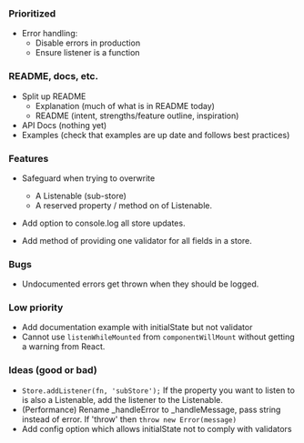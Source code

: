 ### Prioritized

* Error handling:
    * Disable errors in production
    * Ensure listener is a function

<!--+-+-+-+-+-+-+-+-+-+-+-+-+-+-+-+-->

### README, docs, etc.

* Split up README
    - Explanation (much of what is in README today)
    - README (intent, strengths/feature outline, inspiration)
* API Docs (nothing yet)
* Examples (check that examples are up date and follows best practices)

<!--+-+-+-+-+-+-+-+-+-+-+-+-+-+-+-+-->

### Features

* Safeguard when trying to overwrite
    - A Listenable (sub-store)
    - A reserved property / method on of Listenable.

* Add option to console.log all store updates.

* Add method of providing one validator for all fields in a store.

<!--+-+-+-+-+-+-+-+-+-+-+-+-+-+-+-+-->

### Bugs

* Undocumented errors get thrown when they should be logged.

<!--+-+-+-+-+-+-+-+-+-+-+-+-+-+-+-+-->

### Low priority

* Add documentation example with initialState but not validator
* Cannot use `listenWhileMounted` from `componentWillMount` without getting a warning from React.

<!--+-+-+-+-+-+-+-+-+-+-+-+-+-+-+-+-->

### Ideas (good or bad)

* `Store.addListener(fn, 'subStore');` If the property you want to listen to is also a Listenable, add the listener to the Listenable.
* (Performance) Rename _handleError to _handleMessage, pass string instead of error. If 'throw' then `throw new Error(message)`
* Add config option which allows initialState not to comply with validators
